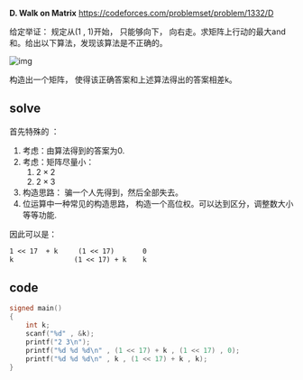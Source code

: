 **D. Walk on Matrix**
https://codeforces.com/problemset/problem/1332/D

给定举证： 规定从(1 , 1)开始， 只能够向下， 向右走。求矩阵上行动的最大and和。给出以下算法，发现该算法是不正确的。

![img](https://cdn.luogu.com.cn/upload/vjudge_pic/CF1332D/f77be4abbc0e4a1768015d201a26d68f6c552a32.png)

构造出一个矩阵， 使得该正确答案和上述算法得出的答案相差k。

## solve

首先特殊的 ：

1. 考虑：由算法得到的答案为0.
2. 考虑：矩阵尽量小： 
   1. $2\times2$  
   2. $2\times 3$
3. 构造思路： 骗一个人先得到，然后全部失去。 
4. 位运算中一种常见的构造思路， 构造一个高位权。可以达到区分，调整数大小等等功能.

因此可以是：

```txt
1 << 17  + k	 (1 << 17)	   	 0
k		        (1 << 17) + k    k
```

## code

```cpp
signed main()
{
	int k;
	scanf("%d" , &k);
	printf("2 3\n");
	printf("%d %d %d\n" , (1 << 17) + k , (1 << 17) , 0);
	printf("%d %d %d\n" , k , (1 << 17) + k , k);
}
```

